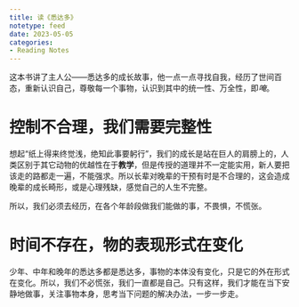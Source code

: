 ```yaml
---
title: 读《悉达多》
notetype: feed
date: 2023-05-05
categories: 
- Reading Notes
---
```


这本书讲了主人公——悉达多的成长故事，他一点一点寻找自我，经历了世间百态，重新认识自己，尊敬每一个事物，认识到其中的统一性、万全性，即*唵*。

# 控制不合理，我们需要完整性

想起“纸上得来终觉浅，绝知此事要躬行”，我们的成长是站在巨人的肩膀上的，人类区别于其它动物的优越性在于**教学**，但是传授的道理并不一定能实用，新人要把该走的路都走一遍，不能强求。所以长辈对晚辈的干预有时是不合理的，这会造成晚辈的成长畸形，或是心理残缺，感觉自己的人生不完整。

所以，我们必须去经历，在各个年龄段做我们能做的事，不畏惧，不慌张。

# 时间不存在，物的表现形式在变化

少年、中年和晚年的悉达多都是悉达多，事物的本体没有变化，只是它的外在形式在变化。所以，我们不必慌张，我们一直都是自己。只有这样，我们才能在当下安静地做事，关注事物本身，思考当下问题的解决办法，一步一步走。